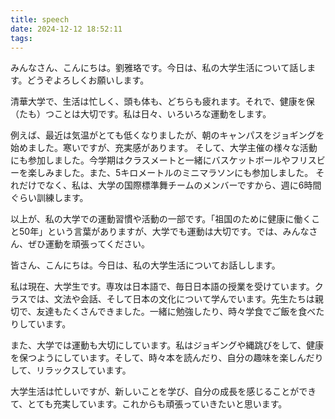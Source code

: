 ```yaml
---
title: speech
date: 2024-12-12 18:52:11
tags:
---
```

みんなさん、こんにちは。劉雅珞です。今日は、私の大学生活について話します。どうぞよろしくお願いします。

清華大学で、生活は忙しく、頭も体も、どちらも疲れます。それで、健康を保（たも）つことは大切です。私は日々、いろいろな運動をします。

例えば、最近は気温がとても低くなりましたが、朝のキャンパスをジョギングを始めました。寒いですが、充実感があります。
そして、大学主催の様々な活動にも参加しました。今学期はクラスメートと一緒にバスケットボールやフリスビーを楽しみました。また、5キロメートルのミニマラソンにも参加しました。
それだけでなく、私は、大学の国際標準舞チームのメンバーですから、週に6時間ぐらい訓練します。

以上が、私の大学での運動習慣や活動の一部です。「祖国のために健康に働くこと50年」という言葉がありますが、大学でも運動は大切です。では、みんなさん、ぜひ運動を頑張ってください。




皆さん、こんにちは。今日は、私の大学生活についてお話しします。

私は現在、大学生です。専攻は日本語で、毎日日本語の授業を受けています。クラスでは、文法や会話、そして日本の文化について学んでいます。先生たちは親切で、友達もたくさんできました。一緒に勉強したり、時々学食でご飯を食べたりしています。

また、大学では運動も大切にしています。私はジョギングや縄跳びをして、健康を保つようにしています。そして、時々本を読んだり、自分の趣味を楽しんだりして、リラックスしています。

大学生活は忙しいですが、新しいことを学び、自分の成長を感じることができて、とても充実しています。これからも頑張っていきたいと思います。